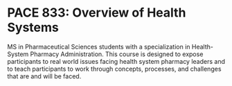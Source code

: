 # PACE 833: Overview of Health Systems

MS in Pharmaceutical Sciences students with a specialization in Health-System Pharmacy Administration. This course is designed to expose participants to real world issues facing health system pharmacy leaders and to teach participants to work through concepts, processes, and challenges that are and will be faced.
